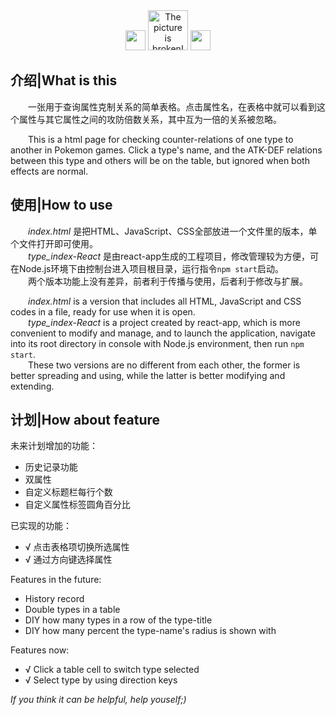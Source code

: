 <div style='text-align:center'>
  <img src='https://www.easyicon.net/api/resizeApi.php?id=1223154&size=64' width=32/>
  <img src='https://www.easyicon.net/api/resizeApi.php?id=1223154&size=64' width=64
    alt='The picture is broken!'/>
  <img src='https://www.easyicon.net/api/resizeApi.php?id=1223154&size=64' width=32/>
</div>

## 介绍|What is this

&emsp;&emsp;一张用于查询属性克制关系的简单表格。点击属性名，在表格中就可以看到这个属性与其它属性之间的攻防倍数关系，其中互为一倍的关系被忽略。  

&emsp;&emsp;This is a html page for checking counter-relations of one type to another in Pokemon games. Click a type's name, and the ATK-DEF relations between this type and others will be on the table, but ignored when both effects are normal.  

## 使用|How to use

&emsp;&emsp;_index.html_ 是把HTML、JavaScript、CSS全部放进一个文件里的版本，单个文件打开即可使用。  
&emsp;&emsp;_type_index-React_ 是由react-app生成的工程项目，修改管理较为方便，可在Node.js环境下由控制台进入项目根目录，运行指令`npm start`启动。  
&emsp;&emsp;两个版本功能上没有差异，前者利于传播与使用，后者利于修改与扩展。

&emsp;&emsp;_index.html_ is a version that includes all HTML, JavaScript and CSS codes in a file, ready for use when it is open.  
&emsp;&emsp;_type_index-React_ is a project created by react-app, which is more convenient to modify and manage, and to launch the application, navigate into its root directory in console with Node.js environment, then run `npm start`.  
&emsp;&emsp;These two versions are no different from each other, the former is better spreading and using, while the latter is better modifying and extending.  

## 计划|How about feature

未来计划增加的功能：

* 历史记录功能
* 双属性
* 自定义标题栏每行个数
* 自定义属性标签圆角百分比

已实现的功能：

* √ 点击表格项切换所选属性
* √ 通过方向键选择属性

Features in the future:

* History record
* Double types in a table
* DIY how many types in a row of the type-title
* DIY how many percent the type-name's radius is shown with

Features now:

* √ Click a table cell to switch type selected
* √ Select type by using direction keys

_If you think it can be helpful, help youself;)_

